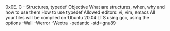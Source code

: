 0x0E. C - Structures, typedef
Objective
What are structures, when, why and how to use them
How to use typedef
Allowed editors: vi, vim, emacs
All your files will be compiled on Ubuntu 20.04 LTS using gcc, using the options -Wall -Werror -Wextra -pedantic -std=gnu89

